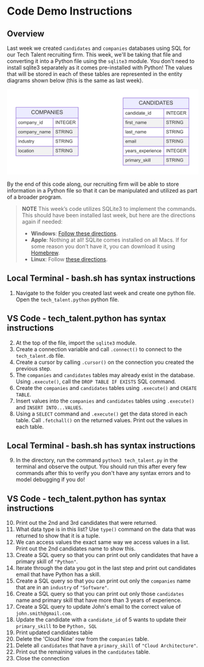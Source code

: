 # Code Demo Instructions

## Overview

Last week we created `candidates` and `companies` databases using SQL for our Tech Talent recruiting firm. This week, we'll be taking that file and converting it into a Python file using the `sqlite3` module. You don't need to install sqlite3 separately as it comes pre-installed with Python! The values that will be stored in each of these tables are represented in the entity diagrams shown below (this is the same as last week).

![ER Diagram](Recruiting_W2.png)

By the end of this code along, our recruiting firm will be able to store information in a Python file so that it can be manipulated and utilized as part of a broader program.

> **NOTE** This week’s code utilizes SQLite3 to implement the commands. This should have been installed last week, but here are the directions again if needed:
> - **Windows**: [Follow these directions](https://www.tutorialspoint.com/sqlite/sqlite_installation.htm).
> - **Apple**: Nothing at all! SQLite comes installed on all Macs. If for some reason you don’t have it, you can download it using [Homebrew](https://formulae.brew.sh/formula/sqlite).
> - **Linux**: Follow [these directions](https://www.digitalocean.com/community/tutorials/how-to-install-and-use-sqlite-on-ubuntu-20-04).

## Local Terminal - bash.sh has syntax instructions
1. Navigate to the folder you created last week and create one python file. Open the `tech_talent.python` python file. 

## VS Code - tech_talent.python has syntax instructions
2. At the top of the file, import the `sqlite3` module.
3. Create a connection variable and call `.connect()` to connect to the `tech_talent.db` file.
4. Create a cursor by calling `.cursor()` on the connection you created the previous step.
5. The `companies` and `candidates` tables may already exist in the database. Using `.execute()`, call the `DROP TABLE IF EXISTS` SQL command.
6. Create the `companies` and `candidates` tables using `.execute()` and `CREATE TABLE`.
7. Insert values into the `companies` and `candidates` tables using `.execute()` and `INSERT INTO...VALUES`.
8. Using a `SELECT` command and `.execute()` get the data stored in each table. Call `.fetchall()` on the returned values. Print out the values in each table.

## Local Terminal - bash.sh has syntax instructions
9. In the directory, run the command `python3 tech_talent.py` in the terminal and observe the output. You should run this after every few commands after this to verify you don't have any syntax errors and to model debugging if you do!

## VS Code - tech_talent.python has syntax instructions
10. Print out the 2nd and 3rd candidates that were returned.
11. What data type is in this list? Use `type()` command on the data that was returned to show that it is a tuple.
12. We can access values the exact same way we access values in a list. Print out the 2nd candidates name to show this.
13. Create a SQL query so that you can print out only candidates that have a primary skill of `"Python"`.
14. Iterate through the data you got in the last step and print out candidates email that have Python has a skill.
15. Create a SQL query so that you can print out only the `companies` name that are in an `industry` of `"Software"`.
16. Create a SQL query so that you can print out only those `candidates` name and primary skill that have more than 3 years of experience.
17. Create a SQL query to update John's email to the correct value of `john.smith@gmail.com`.
18. Update the candidate with a `candidate_id` of 5 wants to update their `primary_skill` to be `Python, SQL`
19. Print updated candidates table
20. Delete the 'Cloud Nine' row from the `companies` table.
21. Delete all `candidates` that have a `primary_skill` of `"Cloud Architecture"`. 
22. Print out the remaining values in the `candidates` table. 
23. Close the connection